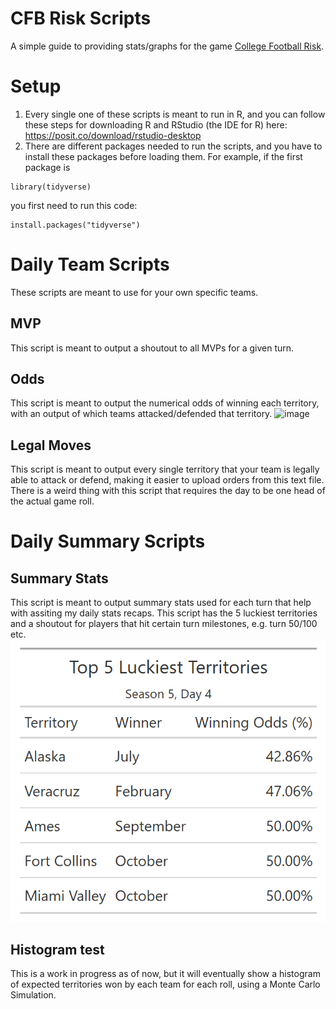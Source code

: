 # CFB Risk Scripts
A simple guide to providing stats/graphs for the game [College Football Risk](https://collegefootballrisk.com/).

# Setup
1. Every single one of these scripts is meant to run in R, and you can follow these steps for downloading R and RStudio (the IDE for R) here: https://posit.co/download/rstudio-desktop
2. There are different packages needed to run the scripts, and you have to install these packages before loading them. For example, if the first package is
```
library(tidyverse)
```
you first need to run this code: 
```
install.packages("tidyverse")
```
# Daily Team Scripts
These scripts are meant to use for your own specific teams. 
## MVP
This script is meant to output a shoutout to all MVPs for a given turn. 
## Odds
This script is meant to output the numerical odds of winning each territory, with an output of which teams attacked/defended that territory.
![image](https://github.com/user-attachments/assets/1483234f-9a53-4aa4-aac6-bf135e027b52)
## Legal Moves
This script is meant to output every single territory that your team is legally able to attack or defend, making it easier to upload orders from this text file. There is a weird thing with this script that requires the day to be one head of the actual game roll.
# Daily Summary Scripts
## Summary Stats
This script is meant to output summary stats used for each turn that help with assiting my daily stats recaps. This script has the 5 luckiest territories and a shoutout for players that hit certain turn milestones, e.g. turn 50/100 etc.
![image](https://github.com/shen3340/CFB-Risk-Scripts/blob/321b3e6ae4ea39cde19c706c2344defa1f284702/Daily%20Summary%20Scripts/Images/5%20Luckiest%20Territories%20Season%205%2C%20Day%204.png)

## Histogram test
This is a work in progress as of now, but it will eventually show a histogram of expected territories won by each team for each roll, using a Monte Carlo Simulation.






